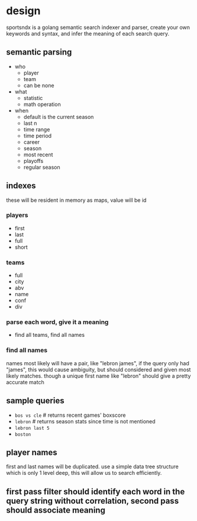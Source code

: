 # design

sportsndx is a golang semantic search indexer and parser, create your own keywords and syntax, and infer the meaning of each search query.

## semantic parsing

* who
  * player
  * team
  * can be none
* what
  * statistic
  * math operation
* when
  * default is the current season
  * last n
  * time range
  * time period
  * career
  * season
  * most recent
  * playoffs
  * regular season

## indexes

these will be resident in memory as maps, value will be
id

### players

* first
* last
* full
* short

### teams

* full
* city
* abv
* name
* conf
* div

### parse each word, give it a meaning

* find all teams, find all names

### find all names

names most likely will have a pair, like "lebron james", if the query only
had "james", this would cause ambiguity, but should considered and given most likely matches.  though a unique first name like "lebron" should give
a pretty accurate match


## sample queries

* `bos vs cle` # returns recent games' boxscore
* `lebron` # returns season stats since time is not mentioned
* `lebron last 5`
* `boston`

## player names

first and last names will be duplicated.  use a simple data tree
structure which is only 1 level deep, this will allow us to search efficiently.


## first pass filter should identify each word in the query string without correlation, second pass should associate meaning